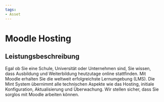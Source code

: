 ```yaml
---
tags:
- Asset
---
```

# Moodle Hosting

## Leistungsbeschreibung

Egal ob Sie eine Schule, Universität oder Unternehmen sind, Sie wissen, dass Ausbildung und Weiterbildung heutzutage online stattfinden. Mit Moodle erhalten Sie die weltweit erfolgreichste Lernumgebung (LMS). Die Mint System übernimmt alle technischen Aspekte wie das Hosting, initiale Konfiguration, Aktualisierung und Überwachung. Wir stellen sicher, dass Sie sorglos mit Moodle arbeiten können.